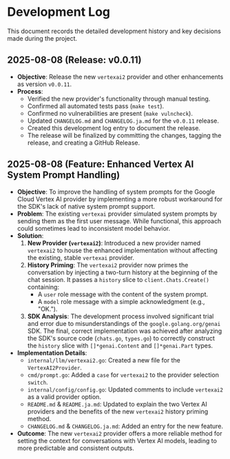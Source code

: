 # Development Log

This document records the detailed development history and key decisions made during the project.

## 2025-08-08 (Release: v0.0.11)

- **Objective**: Release the new `vertexai2` provider and other enhancements as version `v0.0.11`.
- **Process**:
    - Verified the new provider's functionality through manual testing.
    - Confirmed all automated tests pass (`make test`).
    - Confirmed no vulnerabilities are present (`make vulncheck`).
    - Updated `CHANGELOG.md` and `CHANGELOG.ja.md` for the `v0.0.11` release.
    - Created this development log entry to document the release.
    - The release will be finalized by committing the changes, tagging the release, and creating a GitHub Release.

## 2025-08-08 (Feature: Enhanced Vertex AI System Prompt Handling)

- **Objective**: To improve the handling of system prompts for the Google Cloud Vertex AI provider by implementing a more robust workaround for the SDK's lack of native system prompt support.
- **Problem**: The existing `vertexai` provider simulated system prompts by sending them as the first user message. While functional, this approach could sometimes lead to inconsistent model behavior.
- **Solution**: 
    1.  **New Provider (`vertexai2`)**: Introduced a new provider named `vertexai2` to house the enhanced implementation without affecting the existing, stable `vertexai` provider.
    2.  **History Priming**: The `vertexai2` provider now primes the conversation by injecting a two-turn history at the beginning of the chat session. It passes a `history` slice to `client.Chats.Create()` containing:
        - A `user` role message with the content of the system prompt.
        - A `model` role message with a simple acknowledgment (e.g., "OK.").
    3.  **SDK Analysis**: The development process involved significant trial and error due to misunderstandings of the `google.golang.org/genai` SDK. The final, correct implementation was achieved after analyzing the SDK's source code (`chats.go`, `types.go`) to correctly construct the `history` slice with `[]*genai.Content` and `[]*genai.Part` types.
- **Implementation Details**:
    - `internal/llm/vertexai2.go`: Created a new file for the `VertexAI2Provider`.
    - `cmd/prompt.go`: Added a `case` for `vertexai2` to the provider selection `switch`.
    - `internal/config/config.go`: Updated comments to include `vertexai2` as a valid provider option.
    - `README.md` & `README.ja.md`: Updated to explain the two Vertex AI providers and the benefits of the new `vertexai2` history priming method.
    - `CHANGELOG.md` & `CHANGELOG.ja.md`: Added an entry for the new feature.
- **Outcome**: The new `vertexai2` provider offers a more reliable method for setting the context for conversations with Vertex AI models, leading to more predictable and consistent outputs.